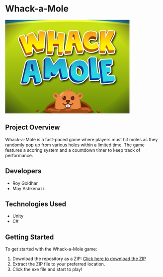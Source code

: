 # Whack-a-Mole

![Whack-a-Mole Game Screenshot](https://github.com/royg24/Whack-a-Mole/blob/main/Assets/Sprites/Images/README%20photo.jpg?raw=true)

## Project Overview

Whack-a-Mole is a fast-paced game where players must hit moles as they randomly pop up from various holes within a limited time. The game features a scoring system and a countdown timer to keep track of performance.

## Developers

- Roy Goldhar
- May Ashkenazi

## Technologies Used

- Unity
- C#

## Getting Started

To get started with the Whack-a-Mole game:

1. Download the repository as a ZIP: [Click here to download the ZIP](https://github.com/royg24/Whack-a-Mole/releases/latest/download/Whack-a-Mole.zip)
2. Extract the ZIP file to your preferred location.
3. Click the exe file and start to play!
